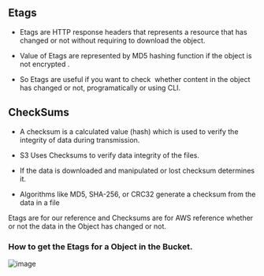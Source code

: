 ## Etags

- Etags are HTTP response headers that represents a resource that has changed or not without requiring to download the object.

- Value of Etags are represented by MD5 hashing function if the object is not encrypted .

- So Etags are useful if you want to check  whether content in the object has changed or not, programatically or using CLI. 

## CheckSums
- A checksum is a calculated value (hash) which is used to verify the integrity of data during  transmission.

- S3 Uses Checksums to verify data integrity of the files.

- If the data is downloaded and manipulated or lost checksum determines it. 

- Algorithms like MD5, SHA-256, or CRC32 generate a checksum from the data in a file

Etags are for our reference and Checksums are for AWS reference whether or not the data in the Object has changed or not.

### How to get the Etags for a Object in the Bucket.

![image](https://github.com/user-attachments/assets/16bc8c38-1c8b-480e-9551-574c361414db)






